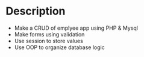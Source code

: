 # Description
- Make a CRUD of emplyee app using PHP & Mysql
- Make forms using validation
- Use session to store values
- Use OOP to organize database logic
